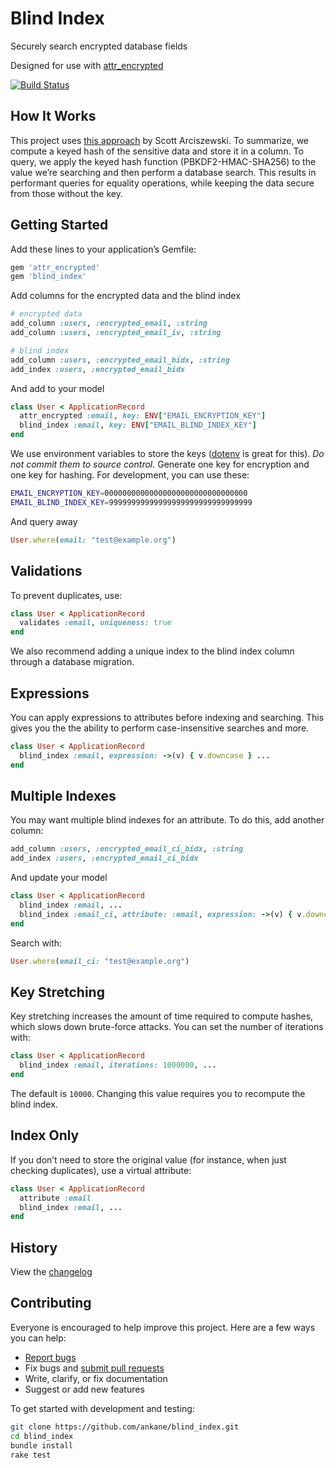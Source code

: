 # Blind Index

Securely search encrypted database fields

Designed for use with [attr_encrypted](https://github.com/attr-encrypted/attr_encrypted)

[![Build Status](https://travis-ci.org/ankane/blind_index.svg?branch=master)](https://travis-ci.org/ankane/blind_index)

## How It Works

This project uses [this approach](https://www.sitepoint.com/how-to-search-on-securely-encrypted-database-fields/) by Scott Arciszewski. To summarize, we compute a keyed hash of the sensitive data and store it in a column. To query, we apply the keyed hash function (PBKDF2-HMAC-SHA256) to the value we’re searching and then perform a database search. This results in performant queries for equality operations, while keeping the data secure from those without the key.

## Getting Started

Add these lines to your application’s Gemfile:

```ruby
gem 'attr_encrypted'
gem 'blind_index'
```

Add columns for the encrypted data and the blind index

```ruby
# encrypted data
add_column :users, :encrypted_email, :string
add_column :users, :encrypted_email_iv, :string

# blind index
add_column :users, :encrypted_email_bidx, :string
add_index :users, :encrypted_email_bidx
```

And add to your model

```ruby
class User < ApplicationRecord
  attr_encrypted :email, key: ENV["EMAIL_ENCRYPTION_KEY"]
  blind_index :email, key: ENV["EMAIL_BLIND_INDEX_KEY"]
end
```

We use environment variables to store the keys ([dotenv](https://github.com/bkeepers/dotenv) is great for this). *Do not commit them to source control.* Generate one key for encryption and one key for hashing. For development, you can use these:

```sh
EMAIL_ENCRYPTION_KEY=00000000000000000000000000000000
EMAIL_BLIND_INDEX_KEY=99999999999999999999999999999999
```

And query away

```ruby
User.where(email: "test@example.org")
```

## Validations

To prevent duplicates, use:

```ruby
class User < ApplicationRecord
  validates :email, uniqueness: true
end
```

We also recommend adding a unique index to the blind index column through a database migration.

## Expressions

You can apply expressions to attributes before indexing and searching. This gives you the the ability to perform case-insensitive searches and more.

```ruby
class User < ApplicationRecord
  blind_index :email, expression: ->(v) { v.downcase } ...
end
```

## Multiple Indexes

You may want multiple blind indexes for an attribute. To do this, add another column:

```ruby
add_column :users, :encrypted_email_ci_bidx, :string
add_index :users, :encrypted_email_ci_bidx
```

And update your model

```ruby
class User < ApplicationRecord
  blind_index :email, ...
  blind_index :email_ci, attribute: :email, expression: ->(v) { v.downcase } ...
end
```

Search with:

```ruby
User.where(email_ci: "test@example.org")
```

## Key Stretching

Key stretching increases the amount of time required to compute hashes, which slows down brute-force attacks. You can set the number of iterations with:

```ruby
class User < ApplicationRecord
  blind_index :email, iterations: 1000000, ...
end
```

The default is `10000`. Changing this value requires you to recompute the blind index.

## Index Only

If you don’t need to store the original value (for instance, when just checking duplicates), use a virtual attribute:

```ruby
class User < ApplicationRecord
  attribute :email
  blind_index :email, ...
end
```

## History

View the [changelog](https://github.com/ankane/blind_index/blob/master/CHANGELOG.md)

## Contributing

Everyone is encouraged to help improve this project. Here are a few ways you can help:

- [Report bugs](https://github.com/ankane/blind_index/issues)
- Fix bugs and [submit pull requests](https://github.com/ankane/blind_index/pulls)
- Write, clarify, or fix documentation
- Suggest or add new features

To get started with development and testing:

```sh
git clone https://github.com/ankane/blind_index.git
cd blind_index
bundle install
rake test
```
